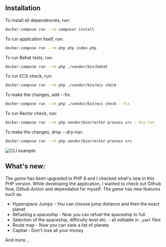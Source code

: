 ## Installation
To install all dependencies, run:
```bash
docker-compose run --rm composer install
```

To run application itself, run:
```bash
docker-compose run --rm php php index.php
```

To run Behat tests, run:
```bash
docker-compose run --rm php ./vendor/bin/behat
```

To run ECS check, run:
```bash
docker-compose run --rm php ./vendor/bin/ecs check
```

To make the changes, add --fix:
```bash
docker-compose run --rm php ./vendor/bin/ecs check --fix
```

To run Rector check, run:
```bash
docker-compose run --rm php vendor/bin/rector process src --dry-run
```

To make the changes, drop --dry-run:
```bash
docker-compose run --rm php vendor/bin/rector process src
```

![CLI example](https://i.imgur.com/1mQFStj.png)

## What's new:
_The game_ has been upgraded to PHP 8 and I checked what's new in this PHP version. While developing the application, I wanted to check out Github flow, Github Action and dependabot for myself. _The game_ has new features such as:
* Hyperspace Jumps - You can choose jump distance and then the exact planet
* Refueling a spaceship - Now you can refuel the spaceship to full
* Selection of the spaceship, difficulty level etc. - all editable in `.yaml` files
* Route map - Now you can view a list of planets
* Capital - Don't lose all your money

And more...
